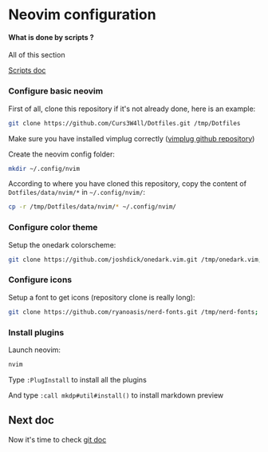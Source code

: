 # Neovim configuration

#### What is done by scripts ?

All of this section

[Scripts doc](scripts.md)

### Configure basic neovim

First of all, clone this repository if it's not already done, here is an example:

```bash
git clone https://github.com/Curs3W4ll/Dotfiles.git /tmp/Dotfiles
```

Make sure you have installed vimplug correctly ([vimplug github repository](https://github.com/junegunn/vim-plug))

Create the neovim config folder:

```bash
mkdir ~/.config/nvim
```

According to where you have cloned this repository, copy the content of `Dotfiles/data/nvim/*` in `~/.config/nvim/`:

```bash
cp -r /tmp/Dotfiles/data/nvim/* ~/.config/nvim/
```

### Configure color theme

Setup the onedark colorscheme:

```bash
git clone https://github.com/joshdick/onedark.vim.git /tmp/onedark.vim; cp -r /tmp/onedark.vim/colors ~/.config/nvim/colors; cp -r /tmp/onedark.vim/autoload ~/.config/nvim/autoload
```

### Configure icons

Setup a font to get icons (repository clone is really long):

```bash
git clone https://github.com/ryanoasis/nerd-fonts.git /tmp/nerd-fonts; cd /tmp/nerd-fonts; ./install.sh Hack
```

### Install plugins

Launch neovim:

```bash
nvim
```

Type `:PlugInstall` to install all the plugins

And type `:call mkdp#util#install()` to install markdown preview

## Next doc

Now it's time to check [git doc](git.md)
